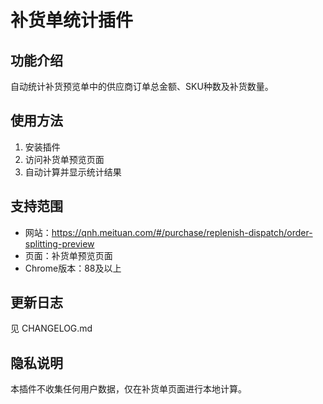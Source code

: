 # 补货单统计插件

## 功能介绍
自动统计补货预览单中的供应商订单总金额、SKU种数及补货数量。

## 使用方法
1. 安装插件
2. 访问补货单预览页面
3. 自动计算并显示统计结果

## 支持范围
- 网站：https://qnh.meituan.com/#/purchase/replenish-dispatch/order-splitting-preview
- 页面：补货单预览页面
- Chrome版本：88及以上

## 更新日志
见 CHANGELOG.md

## 隐私说明
本插件不收集任何用户数据，仅在补货单页面进行本地计算。
